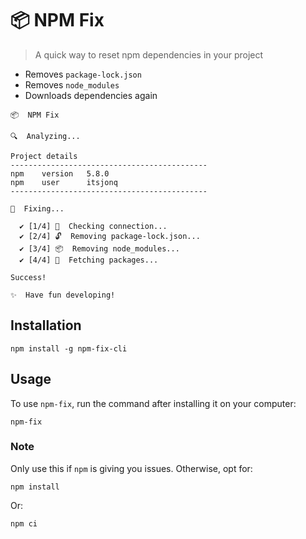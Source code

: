 # 📦 NPM Fix

> A quick way to reset npm dependencies in your project

- Removes `package-lock.json`
- Removes `node_modules`
- Downloads dependencies again

```
📦  NPM Fix

🔍  Analyzing...

Project details
--------------------------------------------
npm    version   5.8.0
npm    user      itsjonq
--------------------------------------------

💪  Fixing...

  ✔ [1/4] 🔌  Checking connection...
  ✔ [2/4] 🔓  Removing package-lock.json...
  ✔ [3/4] 📦  Removing node_modules...
  ✔ [4/4] 🚚  Fetching packages...

Success!

✨  Have fun developing!
```

## Installation

```
npm install -g npm-fix-cli
```

## Usage

To use `npm-fix`, run the command after installing it on your computer:

```
npm-fix
```

### Note

Only use this if `npm` is giving you issues. Otherwise, opt for:

```
npm install
```

Or:

```
npm ci
```
